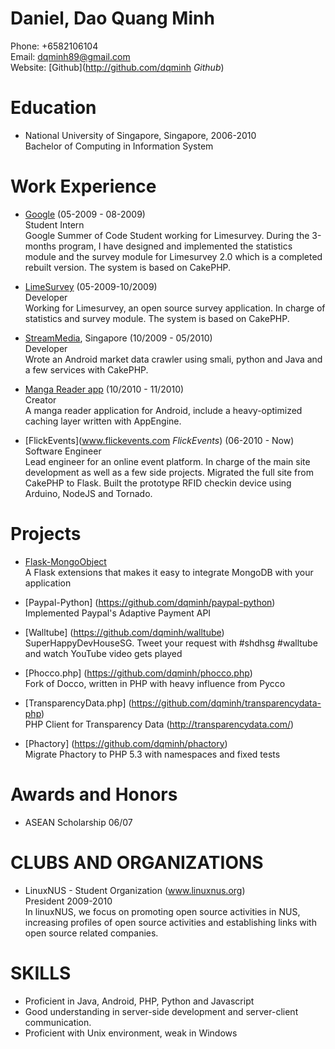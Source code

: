 Daniel, Dao Quang Minh
======================
Phone:    +6582106104     
Email:    <dqminh89@gmail.com>    
Website:  [Github](http://github.com/dqminh *Github*)       

Education
=========
* National University of Singapore, Singapore, 2006-2010   
  Bachelor of Computing in Information System

Work Experience
===============
* [Google](http://www.google-melange.com/gsoc/project/google/gsoc2009/dqminh/3001) (05-2009 - 08-2009)   
  Student Intern  
  Google Summer of Code Student working for Limesurvey. During the 3-months
  program, I have designed and implemented the statistics module and the survey
  module for Limesurvey 2.0 which is a completed rebuilt version. The system is
  based on CakePHP.

* [LimeSurvey](http://limesurvey.org) (05-2009-10/2009)  
  Developer   
  Working for Limesurvey, an open source survey application. In charge of
  statistics and survey module. The system is based on CakePHP.

* [StreamMedia](http://streammed.com), Singapore (10/2009 - 05/2010)    
  Developer  
  Wrote an Android market data crawler using smali, python and Java and a few
  services with CakePHP.

* [Manga Reader app](https://market.android.com/details?id=com.dqminh.manga) (10/2010 - 11/2010)  
  Creator   
  A manga reader application for Android, include a heavy-optimized caching
  layer written with AppEngine.

* [FlickEvents](www.flickevents.com *FlickEvents*) (06-2010 - Now)  
  Software Engineer  
  Lead engineer for an online event platform. In charge of the main site
  development as well as a few side projects.  Migrated the full site from
  CakePHP to Flask. Built the prototype RFID checkin device using Arduino,
  NodeJS and Tornado.

Projects
========
* [Flask-MongoObject](https://github.com/dqminh/flask-mongoobject)  
  A Flask extensions that makes it easy to integrate MongoDB with your application

* [Paypal-Python] (https://github.com/dqminh/paypal-python)  
  Implemented Paypal's Adaptive Payment API

* [Walltube] (https://github.com/dqminh/walltube)  
  SuperHappyDevHouseSG. Tweet your request with #shdhsg #walltube and watch
  YouTube video gets played

* [Phocco.php] (https://github.com/dqminh/phocco.php)  
  Fork of Docco, written in PHP with heavy influence from Pycco

* [TransparencyData.php] (https://github.com/dqminh/transparencydata-php)  
  PHP Client for Transparency Data (http://transparencydata.com/)

* [Phactory] (https://github.com/dqminh/phactory)  
  Migrate Phactory to PHP 5.3 with namespaces and fixed tests

Awards and Honors
=================
* ASEAN Scholarship 06/07

CLUBS AND ORGANIZATIONS
=======================
* LinuxNUS - Student Organization (www.linuxnus.org)  
  President 2009-2010  
  In linuxNUS, we focus on promoting open source activities in NUS, increasing
  profiles of open source activities and establishing links with open source
  related companies.

SKILLS
======
* Proficient in Java, Android, PHP, Python and Javascript
* Good understanding in server-side development and server-client communication.
* Proficient with Unix environment, weak in Windows
